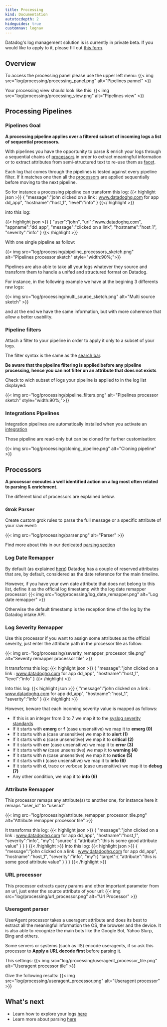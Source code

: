 ```yaml
---
title: Processing
kind: Documentation
autotocdepth: 2
hideguides: true
customnav: lognav
---
```


<div class="alert alert-info">
Datadog's log management solution is is currently in private beta. If you would like to apply to it, please fill out <a href="https://www.datadoghq.com/log-management/">this form</a>.
</div>

## Overview

To access the processing panel please use the upper left menu:
{{< img src="log/processing/processing_panel.png" alt="Pipelines pannel" >}}

Your processing view should look like this:
{{< img src="log/processing/processing_view.png" alt="Pipelines view" >}}

## Processing Pipelines 
### Pipelines Goal 

**A processing pipeline applies over a filtered subset of incoming logs a list of sequential processors.**

With pipelines you have the opportunity to parse & enrich your logs through a sequential chains of [processors](#processors) in order to extract meaningful information or to extract attributes from semi-structured text to re-use them as [facet](/log/explore/#facets).

Each log that comes through the pipelines is tested against every pipeline filter. If it matches one then all the [processors](#processors) are applied sequentially before moving to the next pipeline.

So for instance a processing pipeline can transform this log:
{{< highlight json >}}
{
"message":"john clicked on a link : www.datadoghq.com for app dd_app",
"hostname":"host_1",
"level":"info"
}
{{</ highlight >}}

into this log: 

{{< highlight json >}}
{
"user":"john",
"url":"www.datadoghq.com",
"appname":"dd_app",
"message":"clicked on a link",
"hostname":"host_1",
"severity":"info"
}
{{< /highlight >}}

With one single pipeline as follow:

{{< img src="log/processing/pipeline_processors_sketch.png" alt="Pipelines processor sketch" style="width:90%;">}}

Pipelines are also able to take all your logs whatever they source and transform them to handle a unifed and structured format on Datadog.

For instance, in the following example we have at the begining 3 differents raw logs:

{{< img src="log/processing/multi_source_sketch.png" alt="Multi source sketch" >}}

and at the end we have the same information, but with more coherence that allow a better usability.

### Pipeline filters

Attach a filter to your pipeline in order to apply it only to a subset of your logs. 

The filter syntax is the same as the [search bar](/log/explore/#search-bar).

**Be aware that the pipeline filtering is applied before any pipeline processing, hence you can not filter on an attribute that does not exists** 

Check to wich subset of logs your pipeline is applied to in the log list displayed: 

{{< img src="log/processing/pipeline_filters.png" alt="Pipelines processor sketch" style="width:90%;">}}

### Integrations Pipelines

Integration pipelines are automatically installed when you activate an [integration](https://app.datadoghq.com/account/settings)

Those pipeline are read-only but can be cloned for further customisation:

{{< img src="log/processing/cloning_pipeline.png" alt="Cloning pipeline" >}}

## Processors

**A processor executes a well identified action on a log most often related to parsing & enrichment.**

The different kind of processors are explained below.

### Grok Parser

Create custom grok rules to parse the full message or a specific attribute of your raw event:

{{< img src="log/processing/parser.png" alt="Parser" >}}

Find more about this in our dedicated [parsing section](/log/parsing)

### Log Date Remapper 

By default (as explained [here](/log/#the-date-attribute)) Datadog has a couple of reserved attributes that are, by default, considered as the date reference for the main timeline.

However, if you have your own date attribute that does not belong to this list, define it as the official log timestamp with the log date remapper processor:
{{< img src="log/processing/log_date_remapper.png" alt="Log date remapper" >}}

Otherwise the default timestamp is the reception time of the log by the Datadog intake API.

### Log Severity Remapper

Use this processor if you want to assign some attributes as the official severity, just enter the attribute path in the processor tile as follow:

{{< img src="log/processing/severity_remapper_processor_tile.png" alt="Severity remapper processor tile" >}}

It transforms this log:
{{< highlight json >}}
{
"message":"john clicked on a link : www.datadoghq.com for app dd_app",
"hostname":"host_1",
"level":"info"
}
{{< /highlight >}}

Into this log:
{{< highlight json >}}
{
"message":"john clicked on a link : www.datadoghq.com for app dd_app",
"hostname":"host_1",
"severity":"info"
}
{{< /highlight >}}

However, beware that each incoming severity value is mapped as follows:

* If this is an integer from 0 to 7 we map it to the [syslog severity standards](https://en.wikipedia.org/wiki/Syslog#Severity_level)
* If it starts with **emerg** or **f** (case unsensitive) we map it to **emerg (0)**
* If it starts with **a** (case unsensitive) we map it to **alert (1)**
* If it starts with **c** (case unsensitive) we map it to **critical (2)**
* If it starts with **err** (case unsensitive) we map it to **error (3)**
* If it starts with **w** (case unsensitive) we map it to **warning (4)**
* If it starts with **n** (case unsensitive) we map it to **notice (5)**
* If it starts with **i** (case unsensitive) we map it to **info (6)**
* If it starts with **d**, trace or verbose (case unsensitive) we map it to **debug (7)**
* Any other condition, we map it to **info (6)**

### Attribute Remapper

This processor remaps any attribute(s) to another one, 
for instance here it remaps “user_id” to “user.id”

{{< img src="log/processing/attribute_remapper_processor_tile.png" alt="Attribute remapper processor tile" >}}

It transforms this log:
{{< highlight json >}}
{
"message":"john clicked on a link : www.datadoghq.com for app dd_app",
"hostname":"host_1",
"severity":"info",
"my":{
    "source":{
        "attribute":"this is some good attribute value"
            }
    }
}
{{< /highlight >}}
Into this log:
{{< highlight json >}}
{
"message":"john clicked on a link : www.datadoghq.com for app dd_app",
"hostname":"host_1",
"severity":"info",
"my":{
    "target":{
        "attribute":"this is some good attribute value"
        }
    }
}
{{< /highlight >}}

### URL processor 

This processor extracts query params and other important parameter from an url, just enter the source attribute of your url:
{{< img src="log/processing/url_processor.png" alt="Url Processor" >}}

### Useragent parser

UserAgent processor takes a useragent attribute and does its best to extract all the meaningful information the OS, the browser and the device.
It is also able to recognize the main bots like the Google Bot, Yahoo Slurp, Bing and others.

Some servers or systems (such as IIS) encode useragents, if so ask this processor to **Apply a URL decode first** before parsing it.

This settings: 
{{< img src="log/processing/useragent_processor_tile.png" alt="Useragent processor tile" >}}

Give the following results:
{{< img src="log/processing/useragent_processor.png" alt="Useragent processor" >}}

## What's next

* Learn how to explore your logs [here](/log/explore)
* Learn more about parsing [here](/log/parsing)